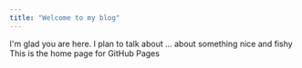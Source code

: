 ```yaml
---
title: "Welcome to my blog"
---
```


I'm glad you are here. I plan to talk about ...
about something nice and fishy
This is the home page for GitHub Pages
